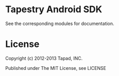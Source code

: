 # Tapestry Android SDK

See the corresponding modules for documentation.

# License

Copyright (c) 2012-2013 Tapad, INC.

Published under The MIT License, see LICENSE
